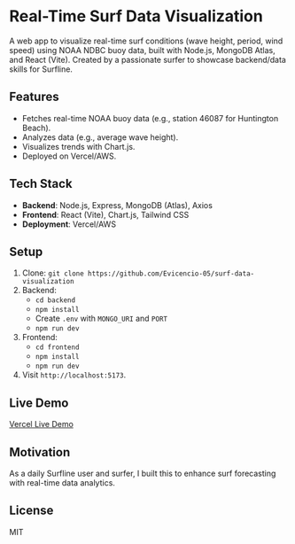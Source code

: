 # Real-Time Surf Data Visualization

A web app to visualize real-time surf conditions (wave height, period, wind speed) using NOAA NDBC buoy data, built with Node.js, MongoDB Atlas, and React (Vite). Created by a passionate surfer to showcase backend/data skills for Surfline.

## Features
- Fetches real-time NOAA buoy data (e.g., station 46087 for Huntington Beach).
- Analyzes data (e.g., average wave height).
- Visualizes trends with Chart.js.
- Deployed on Vercel/AWS.

## Tech Stack
- **Backend**: Node.js, Express, MongoDB (Atlas), Axios
- **Frontend**: React (Vite), Chart.js, Tailwind CSS
- **Deployment**: Vercel/AWS

## Setup
1. Clone: `git clone https://github.com/Evicencio-05/surf-data-visualization`
2. Backend:
   - `cd backend`
   - `npm install`
   - Create `.env` with `MONGO_URI` and `PORT`
   - `npm run dev`
3. Frontend:
   - `cd frontend`
   - `npm install`
   - `npm run dev`
4. Visit `http://localhost:5173`.

## Live Demo
[Vercel Live Demo](https://my-wave-watcher.vercel.app/)

## Motivation
As a daily Surfline user and surfer, I built this to enhance surf forecasting with real-time data analytics.

## License
MIT
